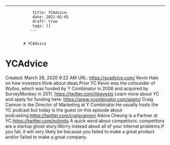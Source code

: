 ---
                title: YCAdvice
                date: 2021-01-01    
                draft: true
                tags: []
               ---


            # YCAdvice

# YCAdvice
Created: March 28, 2020 9:22 AM
URL: https://ycadvice.com/
Kevin Hale on how investors think about ideas.Prior YC Kevin was the cofounder of Wufoo, which was funded by Y Combinator in 2006 and acquired by SurveyMonkey in 2011. https://twitter.com/ilikevests Learn more about YC and apply for funding here: https://www.ycombinator.com/apply/
Craig Cannon is the Director of Marketing at Y Combinator.He usually hosts the YC podcast but today is the guest on this episode about podcasting.https://twitter.com/craigcannon Adora Cheung is a Partner at YC.https://twitter.com/nolimits
A quick word about competitors: competitors are a startup ghost story.Worry instead about all of your internal problems.If you fail, it will very likely be because you failed to make a great product and/or failed to make a great company.